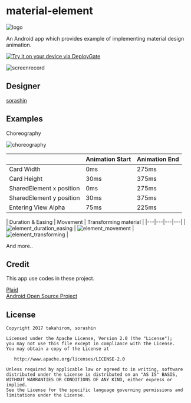 # material-element
![logo](https://cloud.githubusercontent.com/assets/1386930/23596654/fa752a92-026f-11e7-8548-fe1256b6edc1.png)

An Android app which provides  example of implementing material design animation.

[<img src="https://dply.me/qke65z/button/large" alt="Try it on your device via DeployGate">](https://dply.me/qke65z#install)

![screenrecord](https://cloud.githubusercontent.com/assets/1386930/23822745/5b3e9ca8-0696-11e7-96fe-c850e3d75d92.gif)



## Designer
[sorashin](http://github.com/sorashin)

## Examples

Choreography

![choreography](https://cloud.githubusercontent.com/assets/1386930/23785409/f064504e-05aa-11e7-95a5-848da6a854aa.gif)

|  | Animation Start | Animation End |
|---|---|---|
| Card Width | 0ms | 275ms |
| Card Height | 30ms | 375ms |
| SharedElement x position | 0ms | 275ms |
| SharedElement y position | 30ms | 375ms |
| Entering View Alpha | 75ms | 225ms |　

| Duration & Easing | Movement | Transforming material |
|---|---|---|---|
| ![element_duration_easing](https://cloud.githubusercontent.com/assets/1386930/23667688/0ec91534-03a2-11e7-921a-b753e4ccac6f.gif) | ![element_movement](https://cloud.githubusercontent.com/assets/1386930/23667764/4f5a381c-03a2-11e7-85af-f894aef98eb3.gif) | ![element_transforming](https://cloud.githubusercontent.com/assets/1386930/23667832/831fb87a-03a2-11e7-86bb-a29a258da009.gif) |


And more..


## Credit
This app use codes in these project.

[Plaid](https://github.com/nickbutcher/plaid)  
[Android Open Source Project](https://source.android.com/source/licenses.html)

## License

    Copyright 2017 takahirom, sorashin

    Licensed under the Apache License, Version 2.0 (the "License");
    you may not use this file except in compliance with the License.
    You may obtain a copy of the License at

       http://www.apache.org/licenses/LICENSE-2.0

    Unless required by applicable law or agreed to in writing, software
    distributed under the License is distributed on an "AS IS" BASIS,
    WITHOUT WARRANTIES OR CONDITIONS OF ANY KIND, either express or implied.
    See the License for the specific language governing permissions and
    limitations under the License.
